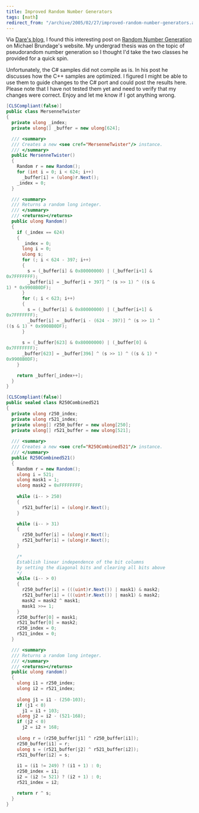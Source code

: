```yaml
---
title: Improved Random Number Generators
tags: [math]
redirect_from: "/archive/2005/02/27/improved-random-number-generators.aspx/"
---
```


Via [Dare's blog](http://www.25hoursaday.com/weblog/), I found this interesting post on [Random Number
Generation](http://www.qbrundage.com/michaelb/about.html) on Michael Brundage's website. My undergrad thesis was on the topic of pseudorandom number generation so I thought I'd take the two classes he provided for a quick spin.

Unfortunately, the C# samples did not compile as is. In his post he discusses how the C++ samples are optimized. I figured I might be able to use them to guide changes to the C# port and could post the results here. Please note that I have not tested them yet and need to verify that my changes were correct. Enjoy and let me know if I got anything wrong.

```csharp
[CLSCompliant(false)]
public class MersenneTwister
{
  private ulong _index;
  private ulong[] _buffer = new ulong[624];

  /// <summary>
  /// Creates a new <see cref="MersenneTwister"/> instance.
  /// </summary>
  public MersenneTwister()
  {
    Random r = new Random();
    for (int i = 0; i < 624; i++)
      _buffer[i] = (ulong)r.Next();
    _index = 0;
  }

  /// <summary>
  /// Returns a random long integer.
  /// </summary>
  /// <returns></returns>
  public ulong Random()
  {
    if (_index == 624)
    {
      _index = 0;
      long i = 0;
      ulong s;
      for (; i < 624 - 397; i++)
      {
        s = (_buffer[i] & 0x80000000) | (_buffer[i+1] &
0x7FFFFFFF);
        _buffer[i] = _buffer[i + 397] ^ (s >> 1) ^ ((s &
1) * 0x9908B0DF);
      }
      for (; i < 623; i++)
      {
        s = (_buffer[i] & 0x80000000) | (_buffer[i+1] &
0x7FFFFFFF);
        _buffer[i] = _buffer[i - (624 - 397)] ^ (s >> 1) ^
((s & 1) * 0x9908B0DF);
      }
 
      s = (_buffer[623] & 0x80000000) | (_buffer[0] &
0x7FFFFFFF);
      _buffer[623] = _buffer[396] ^ (s >> 1) ^ ((s & 1) *
0x9908B0DF);
    }

    return _buffer[_index++];
  }
}

[CLSCompliant(false)]
public sealed class R250Combined521
{
  private ulong r250_index;
  private ulong r521_index;
  private ulong[] r250_buffer = new ulong[250];
  private ulong[] r521_buffer = new ulong[521];
 
  /// <summary>
  /// Creates a new <see cref="R250Combined521"/> instance.
  /// </summary>
  public R250Combined521()
  {
    Random r = new Random();
    ulong i = 521;
    ulong mask1 = 1;
    ulong mask2 = 0xFFFFFFFF;
 
    while (i-- > 250)
    {
      r521_buffer[i] = (ulong)r.Next();
    }

    while (i-- > 31)
    {
      r250_buffer[i] = (ulong)r.Next();
      r521_buffer[i] = (ulong)r.Next();
    }

    /*
    Establish linear independence of the bit columns
    by setting the diagonal bits and clearing all bits above
    */
    while (i-- > 0)
    {
      r250_buffer[i] = (((uint)r.Next()) | mask1) & mask2;
      r521_buffer[i] = (((uint)r.Next()) | mask1) & mask2;
      mask2 = mask2 ^ mask1;
      mask1 >>= 1;
    }
    r250_buffer[0] = mask1;
    r521_buffer[0] = mask2;
    r250_index = 0;
    r521_index = 0;
  }

  /// <summary>
  /// Returns a random long integer.
  /// </summary>
  /// <returns></returns>
  public ulong random()
  {
    ulong i1 = r250_index;
    ulong i2 = r521_index;
 
    ulong j1 = i1 - (250-103);
    if (j1 < 0)
      j1 = i1 + 103;
    ulong j2 = i2 - (521-168);
    if (j2 < 0)
      j2 = i2 + 168;
 
    ulong r = (r250_buffer[j1] ^ r250_buffer[i1]);
    r250_buffer[i1] = r;
    ulong s = (r521_buffer[j2] ^ r521_buffer[i2]);
    r521_buffer[i2] = s;
 
    i1 = (i1 != 249) ? (i1 + 1) : 0;
    r250_index = i1;
    i2 = (i2 != 521) ? (i2 + 1) : 0;
    r521_index = i2;

    return r ^ s;
  }
}
```
